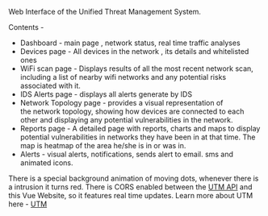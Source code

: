 Web Interface of the Unified Threat Management System.

Contents - 
- Dashboard - main page , network status, real time traffic analyses
- Devices page - All devices in the network , its details and whitelisted ones
- WiFi scan page - Displays results of all the most recent network scan, including a list of nearby wifi networks and any potential risks associated with it.
- IDS Alerts page - displays all alerts generate by IDS
- Network Topology page - provides a visual representation of the network topology, showing how devices are connected to each other and displaying any potential vulnerabilities in the network.
- Reports page - A detailed page with reports, charts and maps to display potential vulnerabilities in networks they have been in at that time. The map is  heatmap of the area he/she is in or was in.
- Alerts - visual alerts, notifications, sends alert to email. sms and animated icons.

There is a special background animation of moving dots, whenever there is a intrusion it turns red.
There is CORS enabled between the [UTM API](https://uml-api.vercel.app/scanResults) and this Vue Website, so it features real time updates. 
Learn more about UTM here - [UTM](https://github.com/NishantIyer/utm-interface/blob/master/UTM.md)
